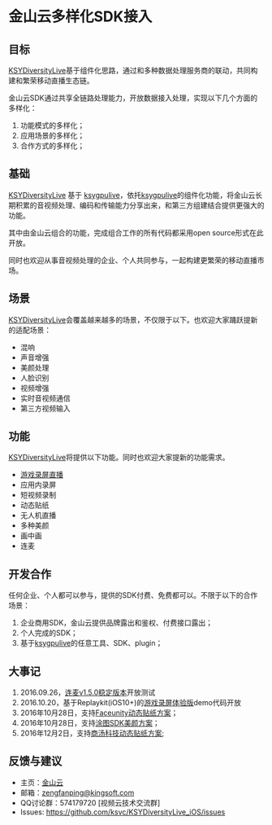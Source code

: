 # 金山云多样化SDK接入
## 目标
[KSYDiversityLive](https://github.com/ksvc/KSYDiversityLive_iOS)基于组件化思路，通过和多种数据处理服务商的联动，共同构建和繁荣移动直播生态链。

金山云SDK通过共享全链路处理能力，开放数据接入处理，实现以下几个方面的多样化：  

1. 功能模式的多样化；
1. 应用场景的多样化；
1. 合作方式的多样化；

## 基础
[KSYDiversityLive](https://github.com/ksvc/KSYDiversityLive_iOS) 基于 [ksygpulive](https://github.com/ksvc/KSYLive_iOS)，依托[ksygpulive](https://github.com/ksvc/KSYLive_iOS)的组件化功能，将金山云长期积累的音视频处理、编码和传输能力分享出来，和第三方组建结合提供更强大的功能。

其中由金山云组合的功能，完成组合工作的所有代码都采用open source形式在此开放。

同时也欢迎从事音视频处理的企业、个人共同参与，一起构建更繁荣的移动直播市场。

## 场景
[KSYDiversityLive](https://github.com/ksvc/KSYDiversityLive_iOS)会覆盖越来越多的场景，不仅限于以下。也欢迎大家踊跃提新的适配场景：
* 混响
* 声音增强
* 美颜处理
* 人脸识别
* 视频增强
* 实时音视频通信
* 第三方视频输入

## 功能
[KSYDiversityLive](https://github.com/ksvc/KSYDiversityLive_iOS)将提供以下功能。同时也欢迎大家提新的功能需求。
* [游戏录屏直播](KSYReplayKit)
* 应用内录屏
* 短视频录制
* 动态贴纸
* 无人机直播
* 多种美颜
* 画中画
* 连麦

## 开发合作
任何企业、个人都可以参与，提供的SDK付费、免费都可以。不限于以下的合作场景：

1. 企业商用SDK，金山云提供品牌露出和鉴权、付费接口露出；  
1. 个人完成的SDK；  
1. 基于[ksygpulive](https://github.com/ksvc/KSYLive_iOS)的任意工具、SDK、plugin；  

## 大事记

1. 2016.09.26，[连麦v1.5.0稳定版本](https://github.com/ksvc/KSYRTCLive_iOS)开放测试
1. 2016.10.20，基于Replaykit(iOS10+)的[游戏录屏体验版](KSYReplayKit)demo代码开放 
1. 2016年10月28日，支持[Faceunity动态贴纸方案](FaceUnitySDK)；
1. 2016年10月28日，支持[涂图SDK美颜方案](TuSDK)；
1. 2016年12月2日，支持[商汤科技动态贴纸方案](SenseTime);

## 反馈与建议
- 主页：[金山云](http://v.ksyun.com)
- 邮箱：<zengfanping@kingsoft.com>
- QQ讨论群：574179720 [视频云技术交流群] 
- Issues: <https://github.com/ksvc/KSYDiversityLive_iOS/issues>


